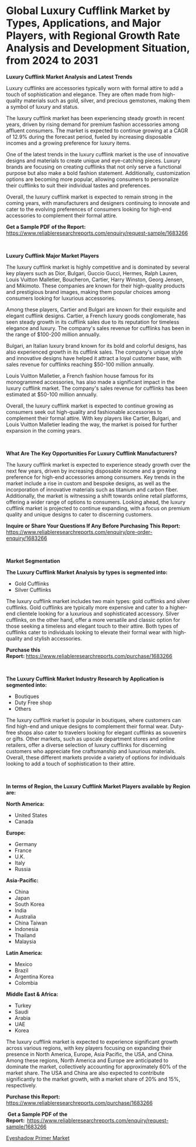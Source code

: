 <p><h1>Global Luxury Cufflink Market by Types, Applications, and Major Players, with Regional Growth Rate Analysis and Development Situation, from 2024 to 2031</h1></p><p><strong>Luxury Cufflink Market Analysis and Latest Trends</strong></p>
<p><p>Luxury cufflinks are accessories typically worn with formal attire to add a touch of sophistication and elegance. They are often made from high-quality materials such as gold, silver, and precious gemstones, making them a symbol of luxury and status.</p><p>The luxury cufflink market has been experiencing steady growth in recent years, driven by rising demand for premium fashion accessories among affluent consumers. The market is expected to continue growing at a CAGR of 12.9% during the forecast period, fueled by increasing disposable incomes and a growing preference for luxury items.</p><p>One of the latest trends in the luxury cufflink market is the use of innovative designs and materials to create unique and eye-catching pieces. Luxury brands are focusing on creating cufflinks that not only serve a functional purpose but also make a bold fashion statement. Additionally, customization options are becoming more popular, allowing consumers to personalize their cufflinks to suit their individual tastes and preferences.</p><p>Overall, the luxury cufflink market is expected to remain strong in the coming years, with manufacturers and designers continuing to innovate and cater to the evolving preferences of consumers looking for high-end accessories to complement their formal attire.</p></p>
<p><strong>Get a Sample PDF of the Report:&nbsp;</strong> <a href="https://www.reliableresearchreports.com/enquiry/request-sample/1683266">https://www.reliableresearchreports.com/enquiry/request-sample/1683266</a></p>
<p>&nbsp;</p>
<p><strong>Luxury Cufflink Major Market Players</strong></p>
<p><p>The luxury cufflink market is highly competitive and is dominated by several key players such as Dior, Bulgari, Guccio Gucci, Hermes, Ralph Lauren, Louis Vuitton Malletier, Boucheron, Cartier, Harry Winston, Georg Jensen, and Mikimoto. These companies are known for their high-quality products and prestigious brand images, making them popular choices among consumers looking for luxurious accessories.</p><p>Among these players, Cartier and Bulgari are known for their exquisite and elegant cufflink designs. Cartier, a French luxury goods conglomerate, has seen steady growth in its cufflink sales due to its reputation for timeless elegance and luxury. The company's sales revenue for cufflinks has been in the range of $100-200 million annually.</p><p>Bulgari, an Italian luxury brand known for its bold and colorful designs, has also experienced growth in its cufflink sales. The company's unique style and innovative designs have helped it attract a loyal customer base, with sales revenue for cufflinks reaching $50-100 million annually.</p><p>Louis Vuitton Malletier, a French fashion house famous for its monogrammed accessories, has also made a significant impact in the luxury cufflink market. The company's sales revenue for cufflinks has been estimated at $50-100 million annually.</p><p>Overall, the luxury cufflink market is expected to continue growing as consumers seek out high-quality and fashionable accessories to complement their formal attire. With key players like Cartier, Bulgari, and Louis Vuitton Malletier leading the way, the market is poised for further expansion in the coming years.</p></p>
<p>&nbsp;</p>
<p><strong>What Are The Key Opportunities For Luxury Cufflink Manufacturers?</strong></p>
<p><p>The luxury cufflink market is expected to experience steady growth over the next few years, driven by increasing disposable income and a growing preference for high-end accessories among consumers. Key trends in the market include a rise in custom and bespoke designs, as well as the incorporation of innovative materials such as titanium and carbon fiber. Additionally, the market is witnessing a shift towards online retail platforms, offering a wider range of options to consumers. Looking ahead, the luxury cufflink market is projected to continue expanding, with a focus on premium quality and unique designs to cater to discerning customers.</p></p>
<p><strong>Inquire or Share Your Questions If Any Before Purchasing This Report:</strong> <a href="https://www.reliableresearchreports.com/enquiry/pre-order-enquiry/1683266">https://www.reliableresearchreports.com/enquiry/pre-order-enquiry/1683266</a></p>
<p>&nbsp;</p>
<p><strong>Market Segmentation</strong></p>
<p><strong>The Luxury Cufflink Market Analysis by types is segmented into:</strong></p>
<p><ul><li>Gold Cufflinks</li><li>Silver Cufflinks</li></ul></p>
<p><p>The luxury cufflink market includes two main types: gold cufflinks and silver cufflinks. Gold cufflinks are typically more expensive and cater to a higher-end clientele looking for a luxurious and sophisticated accessory. Silver cufflinks, on the other hand, offer a more versatile and classic option for those seeking a timeless and elegant touch to their attire. Both types of cufflinks cater to individuals looking to elevate their formal wear with high-quality and stylish accessories.</p></p>
<p><strong>Purchase this Report:&nbsp;</strong><a href="https://www.reliableresearchreports.com/purchase/1683266">https://www.reliableresearchreports.com/purchase/1683266</a></p>
<p>&nbsp;</p>
<p><strong>The Luxury Cufflink Market Industry Research by Application is segmented into:</strong></p>
<p><ul><li>Boutiques</li><li>Duty Free shop</li><li>Others</li></ul></p>
<p><p>The luxury cufflink market is popular in boutiques, where customers can find high-end and unique designs to complement their formal wear. Duty-free shops also cater to travelers looking for elegant cufflinks as souvenirs or gifts. Other markets, such as upscale department stores and online retailers, offer a diverse selection of luxury cufflinks for discerning customers who appreciate fine craftsmanship and luxurious materials. Overall, these different markets provide a variety of options for individuals looking to add a touch of sophistication to their attire.</p></p>
<p>&nbsp;</p>
<p><strong>In terms of Region, the Luxury Cufflink Market Players available by Region are:</strong></p>
<p>
    <p> <strong> North America: </strong>
        <ul>
            <li>United States</li>
            <li>Canada</li>
        </ul>
        </p> 
    <p> <strong> Europe: </strong>
        <ul>
            <li>Germany</li>
            <li>France</li>
            <li>U.K.</li>
            <li>Italy</li>
            <li>Russia</li>
        </ul>
        </p> 
    <p> <strong> Asia-Pacific: </strong>
        <ul>
            <li>China</li>
            <li>Japan</li>
            <li>South Korea</li>
            <li>India</li>
            <li>Australia</li>
            <li>China Taiwan</li>
            <li>Indonesia</li>
            <li>Thailand</li>
            <li>Malaysia</li>
        </ul>
        </p> 
    <p> <strong> Latin America: </strong>
        <ul>
            <li>Mexico</li>
            <li>Brazil</li>
            <li>Argentina Korea</li>
            <li>Colombia</li>
        </ul>
        </p> 
    <p> <strong> Middle East & Africa: </strong>
        <ul>
            <li>Turkey</li>
            <li>Saudi</li>
            <li>Arabia</li>
            <li>UAE</li>
            <li>Korea</li>
        </ul>
    </p>
    </p>
<p><p>The luxury cufflink market is expected to experience significant growth across various regions, with key players focusing on expanding their presence in North America, Europe, Asia Pacific, the USA, and China. Among these regions, North America and Europe are anticipated to dominate the market, collectively accounting for approximately 60% of the market share. The USA and China are also expected to contribute significantly to the market growth, with a market share of 20% and 15%, respectively.</p></p>
<p><strong>Purchase this Report: </strong><a href="https://www.reliableresearchreports.com/purchase/1683266">https://www.reliableresearchreports.com/purchase/1683266</a></p>
<p>&nbsp;<strong>Get a Sample PDF of the Report:&nbsp;&nbsp;</strong><a href="https://www.reliableresearchreports.com/enquiry/request-sample/1683266">https://www.reliableresearchreports.com/enquiry/request-sample/1683266</a></p>
<p><strong></strong></p>
<p><p><a href="https://github.com/mabutironaldo/Market-Research-Report-List-3/blob/main/eyeshadow-primer-market.md">Eyeshadow Primer Market</a></p></p>